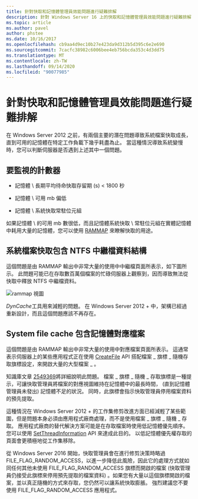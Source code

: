 ```yaml
---
title: 針對快取和記憶體管理員效能問題進行疑難排解
description: 針對 Windows Server 16 上的快取和記憶體管理員效能問題進行疑難排解
ms.topic: article
ms.author: pavel
author: phstee
ms.date: 10/16/2017
ms.openlocfilehash: cb9aa4d9ec10b27e423da9d312b5d395c6e2e690
ms.sourcegitcommit: 7cacfc38982c6006bee4eb756bcda353c4d3dd75
ms.translationtype: MT
ms.contentlocale: zh-TW
ms.lasthandoff: 09/14/2020
ms.locfileid: "90077985"
---
```

# <a name="troubleshoot-cache-and-memory-manager-performance-issues"></a>針對快取和記憶體管理員效能問題進行疑難排解

在 Windows Server 2012 之前，有兩個主要的潛在問題導致系統檔案快取成長，直到可用的記憶體在特定工作負載下幾乎耗盡為止。 當這種情況導致系統變慢時，您可以判斷伺服器是否遇到上述其中一個問題。


## <a name="counters-to-monitor"></a>要監視的計數器

-   記憶體 \\ 長期平均待命快取存留期 (s) &lt; 1800 秒

-   記憶體 \\ 可用 mb 偏低

-   記憶體 \\ 系統快取常駐位元組

如果記憶體 \\ 的可用 mb 數很低，而且記憶體系統快取 \\ 常駐位元組在實體記憶體中耗用大量的記憶體，您可以使用 [RAMMAP](/sysinternals/downloads/rammap) 來瞭解快取的用途。

## <a name="system-file-cache-contains-ntfs-metafile-data-structures"></a>系統檔案快取包含 NTFS 中繼檔資料結構


這個問題是由 RAMMAP 輸出中非常大量的使用中中繼檔頁面所表示，如下圖所示。 此問題可能已在存取數百萬個檔案的忙碌伺服器上觀察到，因而導致無法從快取中釋放 NTFS 中繼檔資料。

![rammap 視圖](../../media/perftune-guide-rammap.png)

*DynCache*工具用來減輕的問題。 在 Windows Server 2012 + 中，架構已經過重新設計，而且這個問題應該不再存在。

## <a name="system-file-cache-contains-memory-mapped-files"></a>System file cache 包含記憶體對應檔案


這個問題是由 RAMMAP 輸出中非常大量的使用中對應檔案頁面所表示。 這通常表示伺服器上的某些應用程式正在使用 [CreateFile](/windows/win32/api/fileapi/nf-fileapi-createfilea) API 搭配檔案 \_ 旗標 \_ 隨機存取旗標設定，來開啟大量的大型檔案 \_ 。

知識庫文章 [2549369](https://support.microsoft.com/default.aspx?scid=kb;en-US;2549369)將詳細說明此問題。 檔案 \_ 旗標 \_ 隨機 \_ 存取旗標是一種提示，可讓快取管理員將檔案的對應視圖維持在記憶體中的最長時間， (直到記憶體管理員未發出) 記憶體不足的狀況。 同時，此旗標會指示快取管理員停用檔案資料的預先提取。

這種情況在 Windows Server 2012 + 的工作集修剪改進方面已經減輕了某些範圍，但是問題本身必須由應用程式廠商處理，而不是使用檔案 \_ 旗標 \_ 隨機 \_ 存取。 應用程式廠商的替代解決方案可能是在存取檔案時使用低記憶體優先順序。 您可以使用 [SetThreadInformation](/windows/win32/api/processthreadsapi/nf-processthreadsapi-setthreadinformation) API 來達成此目的。 以低記憶體優先權存取的頁面會更積極地從工作集移除。

從 Windows Server 2016 開始，快取管理員會在進行修剪決策時略過 FILE_FLAG_RANDOM_ACCESS，以進一步降低此風險，因此它的處理方式就如同任何其他未使用 FILE_FLAG_RANDOM_ACCESS 旗標而開啟的檔案 (快取管理員仍接受此旗標來停用預先提取的檔案資料) 。如果您有大量以這個旗標開啟的檔案，並以真正隨機的方式來存取，您仍然可以讓系統快取膨脹。 強烈建議您不要使用 FILE_FLAG_RANDOM_ACCESS 應用程式。